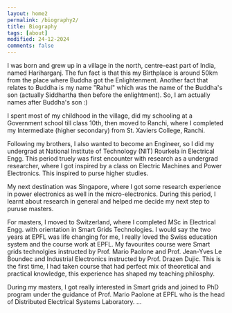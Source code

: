 ```yaml
---
layout: home2
permalink: /biography2/
title: Biography
tags: [about]
modified: 24-12-2024
comments: false
---
```



I was born and grew up in a village in the north, centre-east part of India, named Hariharganj. The fun fact is that this my Birthplace is around 50km from the place where Buddha got the Enlightenment. Another fact that relates to Buddha is my name "Rahul" which was the name of the Buddha's son (actually Siddhartha then before the enlightment). So, I am actually names after Buddha's son :)

I spent most of my childhood in the village, did my schooling at a Government school till class 10th, then moved to Ranchi, where I completed my Intermediate (higher secondary) from St. Xaviers College, Ranchi. 

Following my brothers, I also wanted to become an Engineer, so I did my undergrad at National Institute of Technology (NIT) Rourkela in Electrical Engg. This period truely was first encounter with research as a undergrad researcher, where I got inspired by a class on Electric Machines and Power Electronics. This inspired to purse higher studies. 

My next destination was Singapore, where I got some research experience in power electronics as well in the micro-electronics. During this period, I learnt about research in general and helped me decide my next step to puruse masters. 

For masters, I moved to Switzerland, where I completed MSc in Electrical Engg. with orientation in Smart Grids Technologies. I would say the two years at EPFL was life changing for me, I really loved the Swiss education system and the course work at EPFL. My favourites course were Smart grids technolgies instructed by Prof. Mario Paolone and Prof. Jean-Yves Le Boundec and Industrial Electronics instructed by Prof. Drazen Dujic. This is the first time, I had taken course that had perfect mix of theoretical and practical knowledge, this experience has shaped my teaching philosphy. 

During my masters, I got really interested in Smart grids and joined to PhD program under the guidance of Prof. Mario Paolone at EPFL who is the head of Distributed Electrical Systems Laboratory. ... 




